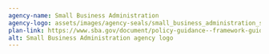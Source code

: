 ```yaml
---
agency-name: Small Business Administration
agency-logo: assets/images/agency-seals/small_business_administration_seal.png
plan-link: https://www.sba.gov/document/policy-guidance--framework-guidelines-program-evaluation-us-small-business-administration
alt: Small Business Administration agency logo
---
```


